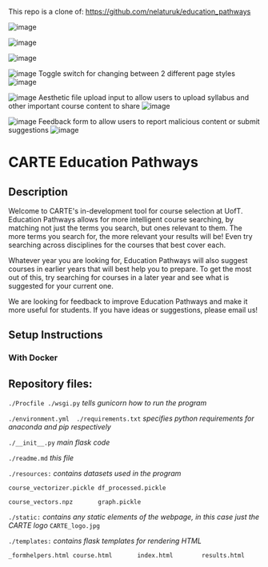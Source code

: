 This repo is a clone of: https://github.com/nelaturuk/education_pathways

![image](https://user-images.githubusercontent.com/59759137/197931849-3676550c-d834-4c16-985c-8bcf92d826c7.png)

![image](https://user-images.githubusercontent.com/59759137/202012194-3c7c3f15-7006-4425-9628-90107dc84454.png)

![image](https://user-images.githubusercontent.com/59759137/202012472-993d2f19-d8c2-453f-bdac-050d38907ead.png)



![image](https://user-images.githubusercontent.com/59759137/197935095-44f88079-48b7-424c-bb87-50a731e504ad.png)
Toggle switch for changing between 2 different page styles
![image](https://user-images.githubusercontent.com/59759137/197935641-0fe90342-247c-4b70-879e-77894bcabeab.png)

![image](https://user-images.githubusercontent.com/59759137/197936142-f6f4a198-5580-4dda-b7d9-a197dbe30dca.png)
Aesthetic file upload input to allow users to upload syllabus and other important course content to share
![image](https://user-images.githubusercontent.com/59759137/197936088-25f96fd8-347e-4131-a8a9-8da211b0ad51.png)

![image](https://user-images.githubusercontent.com/59759137/197936632-803472d0-8e5b-4691-8bfa-72d22639e763.png)
Feedback form to allow users to report malicious content or submit suggestions
![image](https://user-images.githubusercontent.com/59759137/197936614-35f2891e-de2d-40c1-83ba-d55b412ce9ae.png)





# CARTE Education Pathways

## Description
Welcome to CARTE's in-development tool for course selection at UofT. Education Pathways allows for more intelligent course searching, by matching not just the terms you search, but ones relevant to them. The more terms you search for, the more relevant your results will be! Even try searching across disciplines for the courses that best cover each.

Whatever year you are looking for, Education Pathways will also suggest courses in earlier years that will best help you to prepare. To get the most out of this, try searching for courses in a later year and see what is suggested for your current one.

We are looking for feedback to improve Education Pathways and make it more useful for students. If you have ideas or suggestions, please email us!

## Setup Instructions

### With Docker



## Repository files:

`./Procfile ./wsgi.py` *tells gunicorn how to run the program*

`./environment.yml  ./requirements.txt` *specifies python requirements for anaconda and pip respectively*

`./__init__.py` *main flask code*

`./readme.md` *this file*

`./resources:` *contains datasets used in the program*

`course_vectorizer.pickle df_processed.pickle`

`course_vectors.npz       graph.pickle`

`./static:` *contains any static elements of the webpage, in this case just the CARTE logo*
`CARTE_logo.jpg`

`./templates:` *contains flask templates for rendering HTML*

`_formhelpers.html course.html       index.html        results.html`
